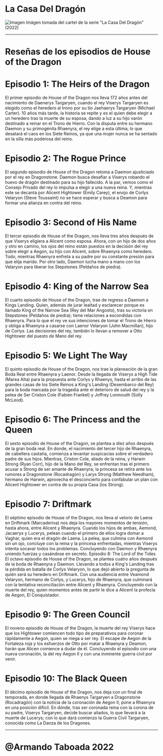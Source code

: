 # La Casa Del Dragón

![Imagen](https://bikiniburka.org/wp-content/uploads/2022/09/61CA2FB0-EE34-45B7-BBBB-C5C2AD563F84.jpeg)
Imágen tomada del cartel de la serie "La Casa Del Dragón" (2022)

<hr>


# Reseñas de los episodios de House of the Dragon
# Episodio 1: The Heirs of the Dragon
El primer episodio de House of the Dragon nos lleva 172 años antes del nacimiento de Daenerys Targaryen, cuando el rey Viserys Targaryen es elegido como el heredero al trono por su tío Jaehaerys Targaryen (Michael Carter). 10 años más tarde, la historia se repite y es el quien debe elegir a un heredero tras la muerte de su esposa, dando a luz a su hijo varón destinado a reinar en el Trono de Hierro. Con la disputa entre su hermano Daemon y su primogénita Rhaenyra, el rey elige a esta última; lo que desatará el caos en los Siete Reinos, ya que una mujer nunca se ha sentado en la silla más poderosa del reino.

# Episodio 2: The Rogue Prince
El segundo episodio de House of the Dragon retoma a Daemon ajusticiado por el rey en Dragonstone. Daemon busca desafiar a Viserys robando el huevo de dragón destinado para su hijo fallecido. A la par, vemos como el Consejo Privado del rey lo impulsa a elegir a una nueva reina. Y, mientras este se decanta por Alicent Hightower (Emily Carey), el enojo de Corlys Velaryon (Steve Toussaint) no se hace esperar y busca a Deamon para formar una alianza en contra del reino. 
# Episodio 3: Second of His Name
El tercer episodio de House of the Dragon, nos lleva tres años después de que Viserys eligiera a Alicent como esposa. Ahora, con un hijo de dos años y otro en camino, los ojos del reino están puestos en la decisión del rey sobre elegir a Aegon, su hijo con Alicent, sobre Rhaenyra como heredero. Todo, mientras Rhaenyra enfreta a su padre por su constante presión para que elija marido. Por otro lado, Daemon lucha mano a mano con los Velaryon para liberar los Stepstones (Peldaños de piedra).
# Episodio 4: King of the Narrow Sea
El cuarto episodio de House of the Dragon, trae de regreso a Daemon a Kings Landing. Quien, además de jurar lealtad y esclarecer porque es llamado King of the Narrow Sea (Rey del Mar Angosto), tras su victoria en Stepstones (Peldaños de piedra); tiene relaciones a escondidas con Rhaenyra. Para lo que el rey ve sus intenciones de tomar el Trono de Hierro y obliga a Rhaenyra a casarse con Laenor Velaryon (John Macmillan), hijo de Corlys. Las decisiones del rey, también lo llevan a remover a Otto Hightower del puesto de Mano del rey. 
# Episodio 5: We Light The Way
El quinto episodio de House of the Dragon, nos trae la planeación de la gran Boda Real entre Rhaenyra y Laenor. Desde la llegada de Viserys a High Tide (Marea Alta) para la propuesta ante Corlys y Rhaenys, hasta el arribo de las grandes casas de los Siete Reinos a King's Landing (Desembarco del Rey) para la boda marcada por la tragedia ante el deterioro de salud del rey y la pelea de Ser Criston Cole (Fabien Frankel) y Joffrey Lonmouth (Solly McLeod).
# Episodio 6: The Princess and the Queen
El sexto episodio de House of the Dragon, se plantea a diez años después de la gran boda real. En donde, el nacimiento del tercer hijo de Rhaenyra, de cabellera castaña, comienza a levantar suspicacias sobre el verdadero padre de sus hijos. Mientras, Criston Cole, aliado de la reina, y Harwin Strong (Ryan Corr), hijo de la Mano del Rey, se enfrentan tras el primero acusar a Strong de ser amante de Rhaenyra; la princesa se retira ante los rumores a Dragonstone (Rocadragón) y Larys Strong (Matthew Needham), hermano de Harwin, aprovecha el desconcierto para confabular un plan con Alicent Hightower en contra de su propia Casa (los Strong).
# Episodio 7: Driftmark
El séptimo episodio de House of the Dragon, nos lleva al velorio de Laena en Driftmark (Marcaderiva) nos deja los mayores momentos de tensión, hasta ahora, entre Alicent y Rhaenyra. Cuando los hijos de ambas, Aemond, Jacaerys y Lucerys, pelean cuando el primero de ellos logra domar a Vaghar, quien era el dragón de Laena. La pelea, que culmina con Aemond sin un ojo, concluye con la reina y la princesa enfrentadas, mientras Viserys intenta socavar todos los problemas. Concluyendo con Daemon y Rhaenyra uniendo fuerzas y casándose en secreto.
Episodio 8: The Lord of the Tides
El octavo episodio de House of the Dragon, se plantea cuatro años después de la boda de Rhaenyra y Daemon. Llevando a todos a King's Landing tras la pérdida en batalla de Corlys Velaryon, lo que dejó abierto la pregunta de quién será su heredero en Driftmark. Con una audiencia entre Veamond Velaryon, hermano de Corlys, y Lucerys, hijo de Rhaenyra, que culminará con la tentativa reconciliación entre Alicent y Rhaenyra. Concluyendo con la muerte del rey, quien momentos antes de partir le dice a Alicent la profecía de Aegon, El Conquistador. 
# Episodio 9: The Green Council
El noveno episodio de House of the Dragon, la muerte del rey Viserys hace que los Hightower comiencen todo tipo de preparativos para coronar rápidamente a Aegon, quien se niega a ser rey. El escape de Aegon de la Fortaleza roja y los esfuerzos de Otto por matar a Rhaenyra y Deamon, harán que Alicen comience a dudar de él. Concluyendo el episodio con una nueva coronación, la del rey Aegon II y con una inminente guerra civil por venir. 
# Episodio 10: The Black Queen
El décimo episodio de House of the Dragon, nos deja con un final de temporada, en donde llegada de Rhaenys Targaryen a Dragonstone (Rocadragón) con la noticia de la coronación de Aegon II, pone a Rhaenyra en una posición difícil. En dónde, tras ser coronada reina con la corona de su padre, Viserys Targaryen, decide buscar aliados, lo que llevará a la muerte de Lucerys; con lo que dará comienzo la Guerra Civil Targaryen, conocida como La Danza de los Dragones. 


<hr> 

# @Armando Taboada 2022
